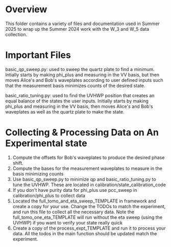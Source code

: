 # Overview
This folder contains a variety of files and documentation used in Summer 2025 to wrap up the Summer 2024 work with the W_3 and W_5 data collection.

# Important Files
basic_qp_sweep.py: used to sweep the quartz plate to find a minimum. Intially starts by making phi_plus and measuring in the VV basis, but then moves Alice's and Bob's waveplates according to user defined inputs such that the measurement basis minimizes counts of the desired state.

basic_ratio_tuning.py: used to find the UVHWP position that creates an equal balance of the states the user inputs. Initially starts by making phi_plus and measuring in the VV basis, then moves Alice's and Bob's waveplates as well as the quartz plate to make the state. 

# Collecting & Processing Data on An Experimental state
1. Compute the offsets for Bob's waveplates to produce the desired phase shift.
2. Compute the bases for the measurement waveplates to measure in the basis minimizing counts
3. Use basic_qp_sweep.py to minimize qp and basic_ratio_tuning.py to tune the UVHWP. These are located in calibration/state_calibration_code
4. If you don't have purity data for phi_plus use pcc_sweep in calibration/phi_plus to collect data
5. Located the full_tomo_and_eta_sweep_TEMPLATE in framework and create a copy for your use. Change the TODOs to match the experiment, and run this file to collect all the necessary data. Note the full_tomo_one_eta_TEMPLATE will run without the eta sweep (using the UVHWP) if you want to verify your state really quick
6. Create a copy of the process_expt_TEMPLATE and run it to process your data. All the todos in the main function should be updated match the experiment.